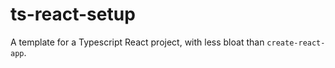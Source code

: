 # ts-react-setup

A template for a Typescript React project, with less bloat than `create-react-app`.